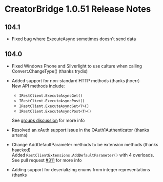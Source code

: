 # CreatorBridge 1.0.51 Release Notes

## 104.1

* Fixed bug where ExecuteAsync sometimes doesn't send data

## 104.0

* Fixed Windows Phone and Silverlight to use culture when calling Convert.ChangeType() (thanks trydis)
* Added support for non-standard HTTP methods (thanks jhoerr)  
  New API methods include:
  * `IRestClient.ExecuteAsyncGet()`
  * `IRestClient.ExecuteAsyncPost()`
  * `IRestClient.ExecuteAsyncGet<T>()`
  * `IRestClient.ExecuteAsyncPost<T>()`
  
  See [groups discussion](https://groups.google.com/forum/?fromgroups=#!topic/restsharp/FCLGE5By7AU) for more info

* Resolved an xAuth support issue in the OAuth1Authenticator (thanks artema)
* Change AddDefaultParameter methods to be extension methods (thanks haacked)  
  Added `RestClientExtensions.AddDefaultParameter()` with 4 overloads. See pull request [#311](https://github.com/restsharp/RestSharp/pull/311) for more info

* Adding support for deserializing enums from integer representations (thanks 